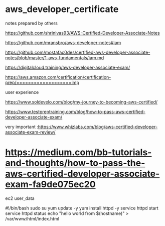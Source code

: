 
# aws_developer_certificate
notes prepared by others

https://github.com/shrinivas93/AWS-Certified-Developer-Associate-Notes

https://github.com/mransbro/aws-developer-notes#iam

https://github.com/mostafac0des/certified-aws-developer-associate-notes/blob/master/1-aws-fundamentals/iam.md

https://digitalcloud.training/aws-developer-associate-exam/


https://aws.amazon.com/certification/certification-prep/===================imp


user experience

https://www.soldevelo.com/blog/my-journey-to-becoming-aws-certified/

https://www.testpreptraining.com/blog/how-to-pass-aws-certified-developer-associate-exam/

very important :https://www.whizlabs.com/blog/aws-certified-developer-associate-exam-review/

https://medium.com/bb-tutorials-and-thoughts/how-to-pass-the-aws-certified-developer-associate-exam-fa9de075ec20
====================

ec2 user_data

#!/bin/bash
sudo su
yum update -y
yum install httpd -y 
service httpd start
service httpd status
echo "hello world from $(hostname)" > /var/www/html/index.html
